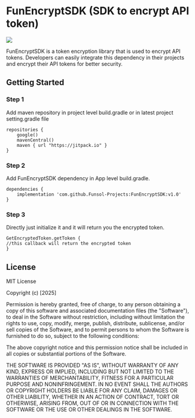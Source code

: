 # FunEncryptSDK (SDK to encrypt API token)

[![](https://jitpack.io/v/Funsol-Projects/FunEncryptSDK.svg)](https://jitpack.io/#Funsol-Projects/FunEncryptSDK)

FunEncryptSDK is a token encryption library that is used to encrypt API tokens. Developers can easily integrate this dependency in their projects and encrypt their API tokens for better security.

## Getting Started

### Step 1

Add maven repository in project level build.gradle or in latest project setting.gradle file

    repositories {
        google()
        mavenCentral()
        maven { url "https://jitpack.io" }
    }
 
### Step 2

Add FunEncryptSDK dependency in App level build.gradle.

    dependencies {
        implementation 'com.github.Funsol-Projects:FunEncryptSDK:v1.0'
    }

### Step 3

Directly just initialize it and it will return you the encrypted token.

    GetEncryptedToken.getToken {
    //this callback will return the encrypted token
    }

## License

MIT License

Copyright (c) [2025]

Permission is hereby granted, free of charge, to any person obtaining a copy of this software and associated documentation files (the "Software"), to deal in the Software without restriction, including without limitation the rights to use, copy, modify, merge, publish, distribute, sublicense, and/or sell copies of the Software, and to permit persons to whom the Software is furnished to do so, subject to the following conditions:

The above copyright notice and this permission notice shall be included in all copies or substantial portions of the Software.

THE SOFTWARE IS PROVIDED "AS IS", WITHOUT WARRANTY OF ANY KIND, EXPRESS OR IMPLIED, INCLUDING BUT NOT LIMITED TO THE WARRANTIES OF MERCHANTABILITY, FITNESS FOR A PARTICULAR PURPOSE AND NONINFRINGEMENT. IN NO EVENT SHALL THE AUTHORS OR COPYRIGHT HOLDERS BE LIABLE FOR ANY CLAIM, DAMAGES OR OTHER LIABILITY, WHETHER IN AN ACTION OF CONTRACT, TORT OR OTHERWISE, ARISING FROM, OUT OF OR IN CONNECTION WITH THE SOFTWARE OR THE USE OR OTHER DEALINGS IN THE SOFTWARE.


